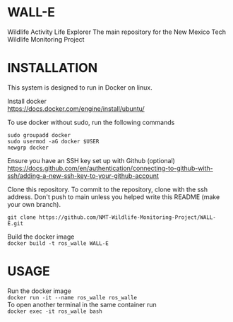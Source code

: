 # WALL-E
Wildlife Activity Life Explorer
The main repository for the New Mexico Tech Wildlife Monitoring Project

# INSTALLATION

This system is designed to run in Docker on linux.  

Install docker  
<https://docs.docker.com/engine/install/ubuntu/>  

To use docker without sudo, run the following commands  
```
sudo groupadd docker
sudo usermod -aG docker $USER
newgrp docker
```

Ensure you have an SSH key set up with Github (optional)
<https://docs.github.com/en/authentication/connecting-to-github-with-ssh/adding-a-new-ssh-key-to-your-github-account>  

Clone this repository. To commit to the repository, clone with the ssh address. Don't push to main unless you helped write this README (make your own branch).
```
git clone https://github.com/NMT-Wildlife-Monitoring-Project/WALL-E.git
```

Build the docker image  
`docker build -t ros_walle WALL-E`  

# USAGE

Run the docker image  
`docker run -it --name ros_walle ros_walle`  
To open another terminal in the same container run  
`docker exec -it ros_walle bash`  


